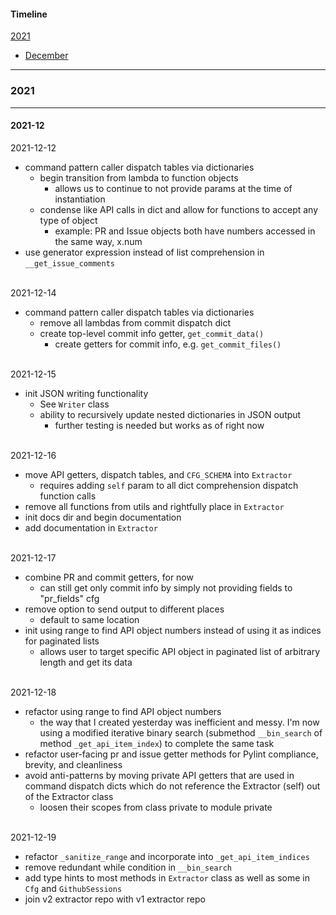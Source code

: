 #### Timeline
[2021](#2021)

- [December](#2021-12)
---


### 2021
---
#### 2021-12

2021-12-12

- command pattern caller dispatch tables via dictionaries
    - begin transition from lambda to function objects
        - allows us to continue to not provide params at the time of instantiation
    - condense like API calls in dict and allow for functions to accept any type of object
        - example: PR and Issue objects both have numbers accessed in the same way, x.num
- use generator expression instead of list comprehension in `__get_issue_comments`

<br>
2021-12-14

- command pattern caller dispatch tables via dictionaries
    - remove all lambdas from commit dispatch dict
    - create top-level commit info getter, `get_commit_data()`
        - create getters for commit info, e.g. `get_commit_files()`

<br>
2021-12-15

- init JSON writing functionality
    - See `Writer` class
    - ability to recursively update nested dictionaries in JSON output
        - further testing is needed but works as of right now

<br>
2021-12-16

- move API getters, dispatch tables, and `CFG_SCHEMA` into `Extractor`
    - requires adding `self` param to all dict comprehension dispatch function calls
- remove all functions from utils and rightfully place in `Extractor`
- init docs dir and begin documentation
- add documentation in `Extractor`

<br>
2021-12-17

- combine PR and commit getters, for now
    - can still get only commit info by simply not providing fields to "pr_fields" cfg
- remove option to send output to different places
    - default to same location
- init using range to find API object numbers instead of using it as indices for paginated lists
    - allows user to target specific API object in paginated list of arbitrary length and get its data


<br>
2021-12-18

- refactor using range to find API object numbers
    - the way that I created yesterday was inefficient and messy. I'm now using a modified iterative binary search
        (submethod `__bin_search` of method `_get_api_item_index`) to complete the same task
- refactor user-facing pr and issue getter methods for Pylint compliance, brevity, and cleanliness
- avoid anti-patterns by moving private API getters that are used in command dispatch dicts which do not reference the
    Extractor (self) out of the Extractor class
    - loosen their scopes from class private to module private

<br>
2021-12-19

- refactor `_sanitize_range` and incorporate into `_get_api_item_indices`
- remove redundant while condition in `__bin_search`
- add type hints to most methods in `Extractor` class as well as some in `Cfg` and `GithubSessions`
- join v2 extractor repo with v1 extractor repo
